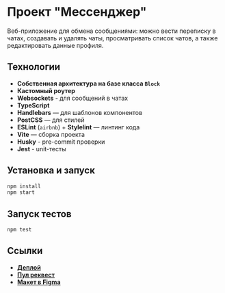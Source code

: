 # Проект "Мессенджер"

Веб-приложение для обмена сообщениями: можно вести переписку в чатах, создавать и удалять чаты, просматривать список чатов, а также редактировать данные профиля.

## Технологии

- **Собственная архитектура на базе класса `Block`**
- **Кастомный роутер**
- **Websockets** - для сообщений в чатах
- **TypeScript**
- **Handlebars** — для шаблонов компонентов
- **PostCSS** — для стилей
- **ESLint** (`airbnb`) + **Stylelint** — линтинг кода
- **Vite** — сборка проекта
- **Husky** - pre-commit проверки
- **Jest** - unit-тесты

## Установка и запуск

```bash
npm install
npm start
```

## Запуск тестов

```bash
npm test
```

## Ссылки

- **[Деплой](https://ypmessengerproj.netlify.app/)**
- **[Пул реквест](https://github.com/andreissh/middle.messenger.praktikum.yandex/pull/9)**
- **[Макет в Figma](https://www.figma.com/design/jF5fFFzgGOxQeB4CmKWTiE/Chat_external_link?node-id=0-1&p=f&t=527dforHduelaF59-0)**
